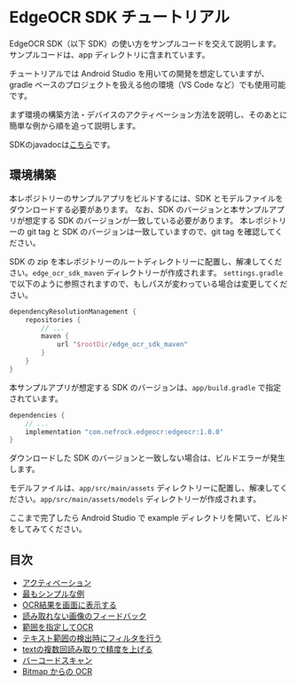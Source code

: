 # EdgeOCR SDK チュートリアル

EdgeOCR SDK（以下 SDK）の使い方をサンプルコードを交えて説明します。
サンプルコードは、app ディレクトリに含まれています。

チュートリアルでは Android Studio を用いての開発を想定していますが、gradle ベースのプロジェクトを扱える他の環境（VS Code など）でも使用可能です。

まず環境の構築方法・デバイスのアクティベーション方法を説明し、そのあとに簡単な例から順を追って説明します。

SDKのjavadocは[こちら](https://nefrock.github.io/edge-ocr-sample-app/sdk_javadoc/)です。

## 環境構築

本レポジトリーのサンプルアプリをビルドするには、SDK とモデルファイルをダウンロードする必要があります。
なお、SDK のバージョンと本サンプルアプリが想定する SDK のバージョンが一致している必要があります。
本レポジトリーの git tag と SDK のバージョンは一致していますので、git tag を確認してください。

SDK の zip を本レポジトリーのルートディレクトリーに配置し、解凍してください。`edge_ocr_sdk_maven` ディレクトリーが作成されます。
`settings.gradle` で以下のように参照されますので、もしパスが変わっている場合は変更してください。
```gradle
dependencyResolutionManagement {
    repositories {
        // ...
        maven {
            url "$rootDir/edge_ocr_sdk_maven"
        }
    }
}
```
本サンプルアプリが想定する SDK のバージョンは、`app/build.gradle` で指定されています。
```gradle
dependencies {
    // ...
    implementation "com.nefrock.edgeocr:edgeocr:1.0.0"
}
```
ダウンロードした SDK のバージョンと一致しない場合は、ビルドエラーが発生します。

モデルファイルは、`app/src/main/assets` ディレクトリーに配置し、解凍してください。`app/src/main/assets/models` ディレクトリーが作成されます。

ここまで完了したら Android Studio で example ディレクトリを開いて、ビルドをしてみてください。

## 目次

- [アクティベーション](./docs/activation.md)
- [最もシンプルな例](./docs/simple-text.md)
- [OCR結果を画面に表示する](./docs/boxesoverlay.md)
- [読み取れない画像のフィードバック](./docs/feedback.md)
- [範囲を指定してOCR](./docs/crop.md)
- [テキスト範囲の検出時にフィルタを行う](./docs/detectionfilter.md)
- [textの複数回読み取りで精度を上げる](./docs/ntimes-scan.md)
- [バーコードスキャン](./docs/barcode.md)
- [Bitmap からの OCR](./docs/bitmap.md)
